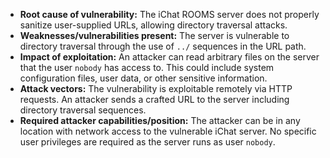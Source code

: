 - **Root cause of vulnerability:** The iChat ROOMS server does not properly sanitize user-supplied URLs, allowing directory traversal attacks.
- **Weaknesses/vulnerabilities present:** The server is vulnerable to directory traversal through the use of `../` sequences in the URL path.
- **Impact of exploitation:** An attacker can read arbitrary files on the server that the user `nobody` has access to. This could include system configuration files, user data, or other sensitive information.
- **Attack vectors:** The vulnerability is exploitable remotely via HTTP requests. An attacker sends a crafted URL to the server including directory traversal sequences.
- **Required attacker capabilities/position:** The attacker can be in any location with network access to the vulnerable iChat server. No specific user privileges are required as the server runs as user `nobody`.